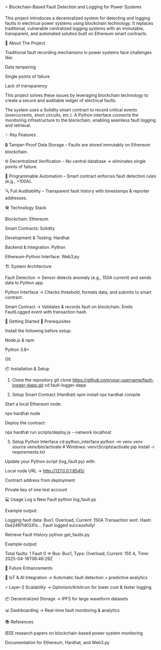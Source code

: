 ⚡ Blockchain-Based Fault Detection and Logging for Power Systems

This project introduces a decentralized system for detecting and logging faults in electrical power systems using blockchain technology.
It replaces traditional, vulnerable centralized logging systems with an immutable, transparent, and automated solution built on Ethereum smart contracts.

📜 About The Project

Traditional fault recording mechanisms in power systems face challenges like:

Data tampering

Single points of failure

Lack of transparency

This project solves these issues by leveraging blockchain technology to create a secure and auditable ledger of electrical faults.

The system uses a Solidity smart contract to record critical events (overcurrents, short circuits, etc.).
A Python interface connects the monitoring infrastructure to the blockchain, enabling seamless fault logging and retrieval.

✨ Key Features

🔒 Tamper-Proof Data Storage – Faults are stored immutably on Ethereum blockchain.

🌐 Decentralized Verification – No central database → eliminates single points of failure.

🤖 Programmable Automation – Smart contract enforces fault detection rules (e.g., >100A).

🔍 Full Auditability – Transparent fault history with timestamps & reporter addresses.

🛠️ Technology Stack

Blockchain: Ethereum

Smart Contracts: Solidity

Development & Testing: Hardhat

Backend & Integration: Python

Ethereum-Python Interface: Web3.py

🏗️ System Architecture

Fault Detection → Sensor detects anomaly (e.g., 150A current) and sends data to Python app.

Python Interface → Checks threshold, formats data, and submits to smart contract.

Smart Contract → Validates & records fault on blockchain. Emits FaultLogged event with transaction hash.

🚀 Getting Started
🔧 Prerequisites

Install the following before setup:

Node.js & npm

Python 3.8+

Git

📦 Installation & Setup
1. Clone the repository
git clone https://github.com/your-username/fault-logger-dapp.git
cd fault-logger-dapp

2. Setup Smart Contract (Hardhat)
npm install
npx hardhat compile


Start a local Ethereum node:

npx hardhat node


Deploy the contract:

npx hardhat run scripts/deploy.js --network localhost

3. Setup Python Interface
cd python_interface
python -m venv venv
source venv/bin/activate   # Windows: venv\Scripts\activate
pip install -r requirements.txt


Update your Python script (log_fault.py) with:

Local node URL → http://127.0.0.1:8545/

Contract address from deployment

Private key of one test account

💻 Usage
Log a New Fault
python log_fault.py


Example output:

Logging fault data: Bus1, Overload, Current: 150A
Transaction sent. Hash: 0xe246f1d0241c...
Fault logged successfully!

Retrieve Fault History
python get_faults.py


Example output:

Total faults: 1
Fault 0 => Bus: Bus1, Type: Overload, Current: 150 A, Time: 2025-04-18T06:46:29Z

🔭 Future Enhancements

🤖 IoT & AI Integration → Automatic fault detection + predictive analytics

⚡ Layer-2 Scalability → Optimism/Arbitrum for lower cost & faster logging

📦 Decentralized Storage → IPFS for large waveform datasets

📊 Dashboarding → Real-time fault monitoring & analytics

📚 References

IEEE research papers on blockchain-based power system monitoring

Documentation for Ethereum, Hardhat, and Web3.py
